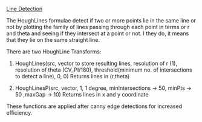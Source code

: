 [Line Detection](https://docs.opencv.org/master/d9/db0/tutorial_hough_lines.html)

The HoughLines formulae detect if two or more points lie in the same line or not by plotting the family of lines passing through each point in terms or r and theta and seeing if they intersect at a point or not. I they do, it means that they lie on the same straight line.

There are two HoughLine Transforms:

1. HoughLines(src, vector to store resulting lines, resolution of r (1), resolution of theta (CV_PI/180), threshold(minimum no. of intersections to detect a line), 0, 0)
Returns lines in (r,theta)

2. HoughLinesP(src, vector, 1, 1 degree, minIntersections -> 50, minPts -> 50 ,maxGap -> 10)
Returns lines in x and y coordinate

These functions are applied after canny edge detections for increased efficiency.


